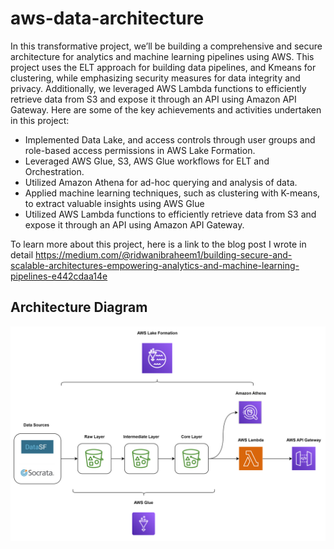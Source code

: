 # aws-data-architecture

In this transformative project, we’ll be building a comprehensive and secure architecture for analytics and machine learning pipelines using AWS. This project uses the ELT approach for building data pipelines, and Kmeans for clustering, while emphasizing security measures for data integrity and privacy. Additionally, we leveraged AWS Lambda functions to efficiently retrieve data from S3 and expose it through an API using Amazon API Gateway. Here are some of the key achievements and activities undertaken in this project:

- Implemented Data Lake, and access controls through user groups and role-based access permissions in AWS Lake Formation.
- Leveraged AWS Glue, S3, AWS Glue workflows for ELT and Orchestration.
- Utilized Amazon Athena for ad-hoc querying and analysis of data.
- Applied machine learning techniques, such as clustering with K-means, to extract valuable insights using AWS Glue
- Utilized AWS Lambda functions to efficiently retrieve data from S3 and expose it through an API using Amazon API Gateway.

To learn more about this project, here is a link to the blog post I wrote in detail 
https://medium.com/@ridwanibraheem1/building-secure-and-scalable-architectures-empowering-analytics-and-machine-learning-pipelines-e442cdaa14e


## Architecture Diagram 

<img src="Architecture Diagram.png" />

